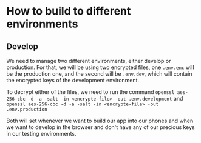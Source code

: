 # How to build to different environments

## Develop

We need to manage two different environments, either develop or production.
For that, we will be using two encrypted files, one `.env.enc` will be the
production one, and the second will be `.env.dev`, which will contain the
encrypted keys of the development environment.


To decrypt either of the files, we need to run the command
`openssl aes-256-cbc -d -a -salt -in <encrypte-file> -out .env.development`
 and `openssl aes-256-cbc -d -a -salt -in <encrypte-file> -out .env.production`

Both will set whenever we want to build our app into our phones and when we
want to develop in the browser and don't have any of our precious keys in our testing environments.
